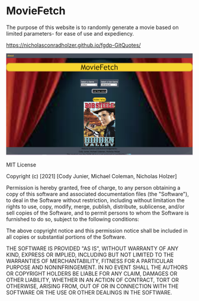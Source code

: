 # MovieFetch
The purpose of this website is to randomly generate a movie based on limited parameters- for ease of use and expediency. 

https://nicholasconradholzer.github.io/fgdp-GitQuotes/

![background for webpage](assets/imgs\READMESshot.PNG)

MIT License

Copyright (c) [2021] [Cody Junier, Michael Coleman, Nicholas Holzer]

Permission is hereby granted, free of charge, to any person obtaining a copy
of this software and associated documentation files (the "Software"), to deal
in the Software without restriction, including without limitation the rights
to use, copy, modify, merge, publish, distribute, sublicense, and/or sell
copies of the Software, and to permit persons to whom the Software is
furnished to do so, subject to the following conditions:

The above copyright notice and this permission notice shall be included in all
copies or substantial portions of the Software.

THE SOFTWARE IS PROVIDED "AS IS", WITHOUT WARRANTY OF ANY KIND, EXPRESS OR
IMPLIED, INCLUDING BUT NOT LIMITED TO THE WARRANTIES OF MERCHANTABILITY,
FITNESS FOR A PARTICULAR PURPOSE AND NONINFRINGEMENT. IN NO EVENT SHALL THE
AUTHORS OR COPYRIGHT HOLDERS BE LIABLE FOR ANY CLAIM, DAMAGES OR OTHER
LIABILITY, WHETHER IN AN ACTION OF CONTRACT, TORT OR OTHERWISE, ARISING FROM,
OUT OF OR IN CONNECTION WITH THE SOFTWARE OR THE USE OR OTHER DEALINGS IN THE
SOFTWARE.
